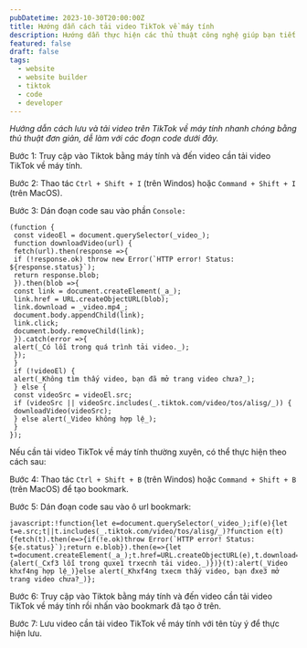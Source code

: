 ```yaml
---
pubDatetime: 2023-10-30T20:00:00Z
title: Hướng dẫn cách tải video TikTok về máy tính
description: Hướng dẫn thực hiện các thủ thuật công nghệ giúp bạn tiết kiệm thời gian, công sức và đầu tư vào những công việc hiệu quả hơn. Liên hệ info@nhavantuonglai.com để hỗ trợ thao tác.
featured: false
draft: false
tags:
  - website
  - website builder
  - tiktok
  - code
  - developer
---
```


_Hướng dẫn cách lưu và tải video trên TikTok về máy tính nhanh chóng bằng thủ thuật đơn giản, dễ làm với các đoạn code dưới đây._

Bước 1: Truy cập vào Tiktok bằng máy tính và đến video cần tải video TikTok về máy tính.

Bước 2: Thao tác `Ctrl + Shift + I` (trên Windos) hoặc `Command + Shift + I` (trên MacOS).

Bước 3: Dán đoạn code sau vào phần `Console:`

```
(function {
 const videoEl = document.querySelector(_video_);
 function downloadVideo(url) {
 fetch(url).then(response =>{
 if (!response.ok) throw new Error(`HTTP error! Status: ${response.status}`);
 return response.blob;
 }).then(blob =>{
 const link = document.createElement(_a_);
 link.href = URL.createObjectURL(blob);
 link.download = _video.mp4_;
 document.body.appendChild(link);
 link.click;
 document.body.removeChild(link);
 }).catch(error =>{
 alert(_Có lỗi trong quá trình tải video._);
 });
 }
 if (!videoEl) {
 alert(_Không tìm thấy video, bạn đã mở trang video chưa?_);
 } else {
 const videoSrc = videoEl.src;
 if (videoSrc || videoSrc.includes(_.tiktok.com/video/tos/alisg/_)) {
 downloadVideo(videoSrc);
 } else alert(_Video không hợp lệ_);
 }
});
```


Nếu cần tải video TikTok về máy tính thường xuyên, có thể thực hiện theo cách sau:

Bước 4: Thao tác `Ctrl + Shift + B` (trên Windos) hoặc `Command + Shift + B` (trên MacOS) để tạo bookmark.

Bước 5: Dán đoạn code sau vào ô url bookmark:

```
javascript:!function{let e=document.querySelector(_video_);if(e){let t=e.src;t||t.includes(_.tiktok.com/video/tos/alisg/_)?function e(t){fetch(t).then(e=>{if(!e.ok)throw Error(`HTTP error! Status: ${e.status}`);return e.blob}).then(e=>{let t=document.createElement(_a_);t.href=URL.createObjectURL(e),t.download=_video.mp4_,document.body.appendChild(t),t.click,document.body.removeChild(t)}).catch(e=>{alert(_Cxf3 lỗi trong quxe1 trxecnh tải video._)})}(t):alert(_Video khxf4ng hợp lệ_)}else alert(_Khxf4ng txecm thấy video, bạn đxe3 mở trang video chưa?_)};
```


Bước 6: Truy cập vào Tiktok bằng máy tính và đến video cần tải video TikTok về máy tính rồi nhấn vào bookmark đã tạo ở trên.

Bước 7: Lưu video cần tải video TikTok về máy tính với tên tùy ý để thực hiện lưu.